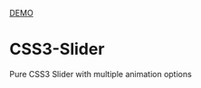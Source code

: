 [DEMO](http://codepen.io/Eliteware/full/BoBgqV/)
# CSS3-Slider
Pure CSS3 Slider with multiple animation options

